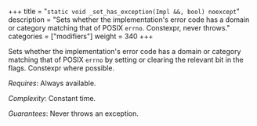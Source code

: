 +++
title = "`static void _set_has_exception(Impl &&, bool) noexcept`"
description = "Sets whether the implementation's error code has a domain or category matching that of POSIX `errno`. Constexpr, never throws."
categories = ["modifiers"]
weight = 340
+++

Sets whether the implementation's error code has a domain or category matching that of POSIX `errno` by setting or clearing the relevant bit in the flags. Constexpr where possible.

*Requires*: Always available.

*Complexity*: Constant time.

*Guarantees*: Never throws an exception.
